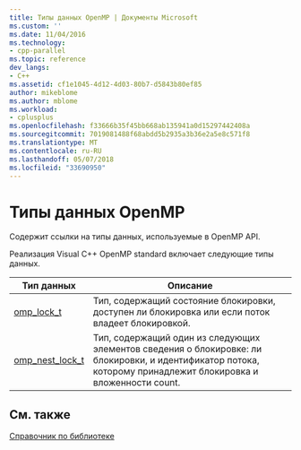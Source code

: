 ```yaml
---
title: Типы данных OpenMP | Документы Microsoft
ms.custom: ''
ms.date: 11/04/2016
ms.technology:
- cpp-parallel
ms.topic: reference
dev_langs:
- C++
ms.assetid: cf1e1045-4d12-4d03-80b7-d5843b80ef85
author: mikeblome
ms.author: mblome
ms.workload:
- cplusplus
ms.openlocfilehash: f33666b35f45bb668ab135941a0d15297442408a
ms.sourcegitcommit: 7019081488f68abdd5b2935a3b36e2a5e8c571f8
ms.translationtype: MT
ms.contentlocale: ru-RU
ms.lasthandoff: 05/07/2018
ms.locfileid: "33690950"
---
```

# <a name="openmp-data-types"></a>Типы данных OpenMP
Содержит ссылки на типы данных, используемые в OpenMP API.  
  
 Реализация Visual C++ OpenMP standard включает следующие типы данных.  
  
|Тип данных|Описание|  
|---------------|-----------------|  
|[omp_lock_t](../../../parallel/openmp/reference/omp-lock-t.md)|Тип, содержащий состояние блокировки, доступен ли блокировка или если поток владеет блокировкой.|  
|[omp_nest_lock_t](../../../parallel/openmp/reference/omp-nest-lock-t.md)|Тип, содержащий один из следующих элементов сведения о блокировке: ли блокировки, и идентификатор потока, которому принадлежит блокировка и вложенности count.|  
  
## <a name="see-also"></a>См. также  
 [Справочник по библиотеке](../../../parallel/openmp/reference/openmp-library-reference.md)